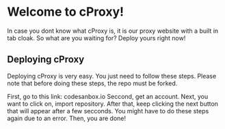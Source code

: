 # Welcome to cProxy!

In case you dont know what cProxy is, it is our proxy website with a built in tab cloak. So what are you waiting for? Deploy yours right now!

## Deploying cProxy
Deploying cProxy is very easy. You just need to follow these steps. Please note that before doing these steps, the repo must be forked.

First, go to this link: codesanbox.io
Seccond, get an account.
Next, you want to click on, import repository.
After that, keep clicking the next button that will appear after a few secconds. You might have to do these steps again due to an error.
Then, you are done!
